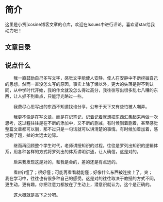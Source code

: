 # 简介

这里是小贤|cosine博客文章的仓库，欢迎在Issues中进行评论。喜欢请star给我动力吧！
## 文章目录


## 说点什么
　　我一直鼓励自己多写文字，感觉文字能使人安静，使人在安静中不断挖掘自己的思想。然而一直没怎么写的原因，事实上除了懒以外，更大的失落是得不到认同，从中学时代开始，我的作文就没怎么得过高分，我往往写出很多乱七八糟的东西，让人抓不到重点，只能浮光略过一些。

　　我费尽心思写出的东西不知道找谁分享，公布于天下又有些怕被人嘲弄。

　　我更不像是在写文章，而是在记笔记，记着记着就想把东西汇集起来再做一次思考，这过程往往是在不断的添加中，又不断的删减。有时候删着删着，甚至感觉整篇文章都可以删，那不过只是一句话就可以讲清楚的事情。有时候加着加着，感觉跑了题，扯的太远太边际。

　　继而再回顾整个学生时代，老师讲授知识的过程，往往是罗列出知识的逻辑体系，用各种各样的方式将罗列出的体系讲明讲通，让人确信，这是对的。

　　后来我发现这是对的，和我是会的，差的还是有点远的。

　　看(听)懂了；很好懂；可能再看看就能懂；好像什么东西被连接上了，爽； 我在学习中，往往也有很多种自己的感受。这是对的往往取决于教授的方式不同，更生动，更有趣，你把注意力都放在了生动上，潜意识就认为，这个是正确的。

　　这大概就是高下之分吧。
